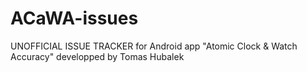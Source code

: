 # ACaWA-issues
UNOFFICIAL ISSUE TRACKER for Android app "Atomic Clock &amp; Watch Accuracy" developped by Tomas Hubalek

